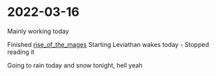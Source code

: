 # 2022-03-16
Mainly working today 

Finished [rise_of_the_mages](../Reviews/Books/rise_of_the_mages.md)
Starting Leviathan wakes today - Stopped reading it

Going to rain today and snow tonight, hell yeah